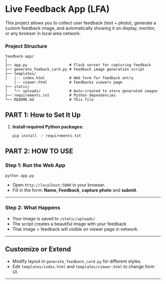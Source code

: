 # Live Feedback App (LFA)
This project allows you to collect user feedback (text + photo), generate a custom feedback image, and automatically showing it on display, monitor, or any browser in local area network.

### Project Structure

```
feedback-app/
│
├── app.py                   # Flask server for capturing feedback
├── generate_feeback_card.py # Feedback image generation script
├── templates/
│   |-- index.html           # Web form for feedback entry
    |-- viewer.html          # Feedbacks viewers page
├── static/
│   └── uploads/             # Auto-created to store generated images
├── requirements.txt         # Python dependencies
└── README.md                # This file
```

## PART 1: How to Set It Up

1. **Install required Python packages:**
   ```bash
   pip install -r requirements.txt
   ```

## PART 2: HOW TO USE

### Step 1: Run the Web App

```bash
python app.py
```

- Open `http://localhost:5000` in your browser.
- Fill in the form: **Name**, **Feedback**, **capture photo** and **submit**.

---

### Step 2: What Happens

- Your image is saved to `/static/uploads/`
- The script creates a beautiful image with your feedback
- That image + feedback will visible on viewer page in network.

---

## Customize or Extend

- Modify layout in `generate_feedback_card.py` for different styles.
- Edit `templates/index.html` and `templates/viewer.html` to change form UI.

---